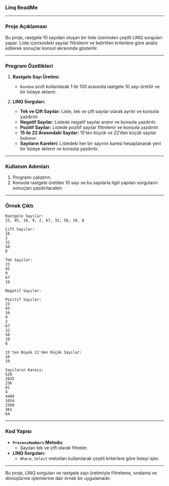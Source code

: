 ### **Linq ReadMe**

---

### **Proje Açıklaması**
Bu proje, rastgele 10 sayıdan oluşan bir liste üzerinden çeşitli LINQ sorguları yapar. Liste içerisindeki sayılar filtrelenir ve belirtilen kriterlere göre analiz edilerek sonuçlar konsol ekranında gösterilir.

---

### **Program Özellikleri**
1. **Rastgele Sayı Üretimi:**
   - `Random` sınıfı kullanılarak 1 ile 100 arasında rastgele 10 sayı üretilir ve bir listeye eklenir.

2. **LINQ Sorguları:**
   - **Tek ve Çift Sayılar:** Liste, tek ve çift sayılar olarak ayrılır ve konsola yazdırılır.
   - **Negatif Sayılar:** Listede negatif sayılar aranır ve konsola yazdırılır.
   - **Pozitif Sayılar:** Listede pozitif sayılar filtrelenir ve konsola yazdırılır.
   - **15 ile 22 Arasındaki Sayılar:** 15’ten büyük ve 22’den küçük sayılar bulunur.
   - **Sayıların Kareleri:** Listedeki her bir sayının karesi hesaplanarak yeni bir listeye eklenir ve konsola yazdırılır.

---

### **Kullanım Adımları**
1. Programı çalıştırın.
2. Konsola rastgele üretilen 10 sayı ve bu sayılarla ilgili yapılan sorguların sonuçları yazdırılacaktır.

---

### **Örnek Çıktı**
```
Rastgele Sayılar:
23, 45, 16, 9, 2, 67, 32, 50, 19, 8

Çift Sayılar:
16
2
32
50
8

Tek Sayılar:
23
45
9
67
19

Negatif Sayılar:

Pozitif Sayılar:
23
45
16
9
2
67
32
50
19
8

15'ten Büyük 22'den Küçük Sayılar:
16
19

Sayıların Karesi:
529
2025
256
81
4
4489
1024
2500
361
64
```

---

### **Kod Yapısı**
- **`ProcessNumbers` Metodu:**
  - Sayıları tek ve çift olarak filtreler.
- **LINQ Sorguları:**
  - `Where`, `Select` metotları kullanılarak çeşitli kriterlere göre listeyi işler.

---

Bu proje, LINQ sorguları ve rastgele sayı üretimiyle filtreleme, sıralama ve dönüştürme işlemlerine dair örnek bir uygulamadır.
